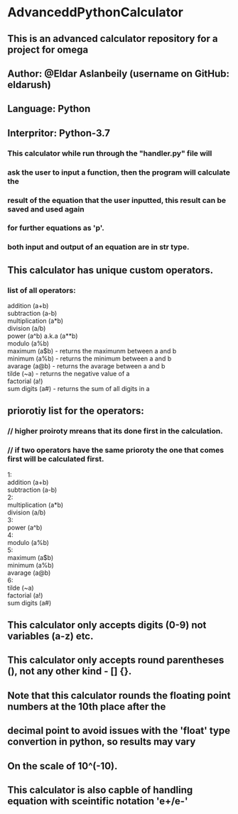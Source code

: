 # AdvanceddPythonCalculator
## This is an advanced calculator repository for a project for omega <br />
## Author: @Eldar Aslanbeily (username on GitHub: eldarush) <br />
## Language: Python <br />
## Interpritor: Python-3.7 <br />

###  This calculator while run through the "handler.py" file will <br />
###  ask the user to input a function, then the program will calculate the  <br />
###  result of the equation that the user inputted, this result can be saved and used again <br />
###  for further equations as 'p'. <br />
###  both input and output of an equation are in str type. <br />

##  This calculator has unique custom operators. <br />
###  list of all operators:<br />
  addition (a+b) <br />
  subtraction (a-b) <br />
  multiplication (a*b) <br />
  division (a/b) <br />
  power (a^b) a.k.a (a**b) <br />
  modulo (a%b) <br />
  maximum (a$b) - returns the maximunm between a and b <br />
  minimum (a%b) - returns the minimum between a and b <br />
  avarage (a@b) - returns the avarage between a and b <br />
  tilde (~a) - returns the negative value of a <br />
  factorial (a!) <br />
  sum digits (a#) - returns the sum of all digits in a <br />
 
##  priorotiy list for the operators: <br />
###  // higher proiroty mreans that its done first in the calculation. <br />
###  // if two operators have the same prioroty the one that comes first will be calculated first. <br />
  1: <br />
    addition (a+b) <br />
    subtraction (a-b) <br />
  2: <br />
    multiplication (a*b) <br />
    division (a/b) <br />
  3: <br />
    power (a^b) <br />
  4: <br />
    modulo (a%b) <br />
  5: <br />
    maximum (a$b) <br />
    minimum (a%b) <br />
    avarage (a@b) <br />
  6: <br />
    tilde (~a) <br />
    factorial (a!) <br />
    sum digits (a#) <br />

##  This calculator only accepts digits (0-9) not variables (a-z) etc.  <br />
##  This calculator only accepts round parentheses (), not any other kind - [] {}. <br />
##  Note that this calculator rounds the floating point numbers at the 10th place after the  <br />
##  decimal point to avoid issues with the 'float' type convertion in python, so results may vary  <br />
##  On the scale of 10^(-10).  <br />
##  This calculator is also capble of handling equation with sceintific notation 'e+/e-'  <br />
